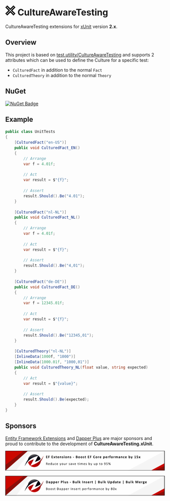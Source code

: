 # ![logo](./resources/logo_32x32.png) CultureAwareTesting
CultureAwareTesting extensions for [xUnit](https://github.com/xunit/xunit) version **2.x**.

## Overview
This project is based on [test.utility/CultureAwareTesting](https://github.com/xunit/xunit/tree/master/test/test.utility/CultureAwareTesting) and supports 2 attributes which can be used to define the Culture for a specific test:
- `CulturedFact` in addition to the normal `Fact`
- `CulturedTheory` in addition to the normal `Theory`

## NuGet
[![NuGet Badge](https://img.shields.io/nuget/v/CultureAwareTesting.xUnit)](https://www.nuget.org/packages/CultureAwareTesting.xUnit)

## Example

``` c#
public class UnitTests
{
    [CulturedFact("en-US")]
    public void CulturedFact_EN()
    {
        // Arrange
        var f = 4.01f;

        // Act
        var result = $"{f}";

        // Assert
        result.Should().Be("4.01");
    }

    [CulturedFact("nl-NL")]
    public void CulturedFact_NL()
    {
        // Arrange
        var f = 4.01f;

        // Act
        var result = $"{f}";

        // Assert
        result.Should().Be("4,01");
    }

    [CulturedFact("de-DE")]
    public void CulturedFact_DE()
    {
        // Arrange
        var f = 12345.01f;

        // Act
        var result = $"{f}";

        // Assert
        result.Should().Be("12345,01");
    }

    [CulturedTheory("nl-NL")]
    [InlineData(1000f, "1000")]
    [InlineData(1000.01f, "1000,01")]
    public void CulturedTheory_NL(float value, string expected)
    {
        // Act
        var result = $"{value}";

        // Assert
        result.Should().Be(expected);
    }
}
```

## Sponsors

[Entity Framework Extensions](https://entityframework-extensions.net/?utm_source=StefH) and [Dapper Plus](https://dapper-plus.net/?utm_source=StefH) are major sponsors and proud to contribute to the development of **CultureAwareTesting.xUnit**.

[![Entity Framework Extensions](https://raw.githubusercontent.com/StefH/resources/main/sponsor/entity-framework-extensions-sponsor.png)](https://entityframework-extensions.net/bulk-insert?utm_source=StefH)

[![Dapper Plus](https://raw.githubusercontent.com/StefH/resources/main/sponsor/dapper-plus-sponsor.png)](https://dapper-plus.net/bulk-insert?utm_source=StefH)